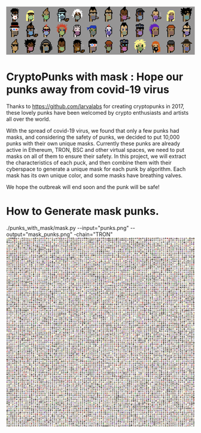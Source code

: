 ![punks_with_mask](/punk-with-mask-variety.png)
# CryptoPunks with mask : Hope our punks away from covid-19 virus
 
Thanks to https://github.com/larvalabs for creating cryptopunks in 2017, these lovely punks have been welcomed by crypto enthusiasts and artists all over the world.

With the spread of covid-19 virus, we found that only a few punks had masks, and considering the safety of punks, we decided to put 10,000 punks with their own unique masks.
Currently these punks are already active in Ethereum, TRON, BSC and other virtual spaces, we need to put masks on all of them to ensure their safety. In this project, we will extract the characteristics of each puck, and then combine them with their cyberspace to generate a unique mask for each punk by algorithm. Each mask has its own unique color, and some masks have breathing valves.

We hope the outbreak will end soon and the punk will be safe!

# How to Generate mask punks.
./punks_with_mask/mask.py --input="punks.png" --output="mask_punks.png" -chain="TRON" 
![punks_with_mask](/punks.png)


